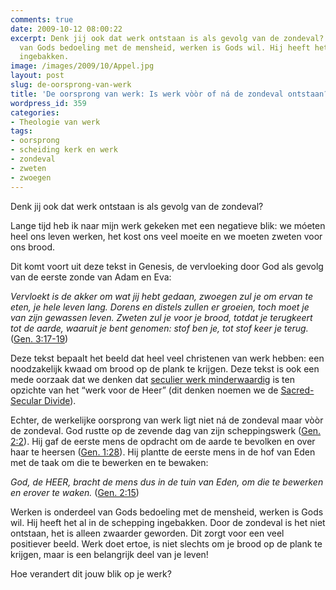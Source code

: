 ```yaml
---
comments: true
date: 2009-10-12 08:00:22
excerpt: Denk jij ook dat werk ontstaan is als gevolg van de zondeval? Werken is onderdeel
  van Gods bedoeling met de mensheid, werken is Gods wil. Hij heeft het al in de schepping
  ingebakken.
image: /images/2009/10/Appel.jpg
layout: post
slug: de-oorsprong-van-werk
title: 'De oorsprong van werk: Is werk vòòr of ná de zondeval ontstaan?'
wordpress_id: 359
categories:
- Theologie van werk
tags:
- oorsprong
- scheiding kerk en werk
- zondeval
- zweten
- zwoegen
---
```


Denk jij ook dat werk ontstaan is als gevolg van de zondeval?

Lange tijd heb ik naar mijn werk gekeken met een negatieve blik: we móeten heel ons leven werken, het kost ons veel moeite en we moeten zweten voor ons brood. 

Dit komt voort uit deze tekst in Genesis, de vervloeking door God als gevolg van de eerste zonde van Adam en Eva:

_Vervloekt is de akker om wat jij hebt gedaan,
zwoegen zul je om ervan te eten,
je hele leven lang.
Dorens en distels zullen er groeien,
toch moet je van zijn gewassen leven.
Zweten zul je voor je brood,
totdat je terugkeert tot de aarde, waaruit je bent genomen:
stof ben je, tot stof keer je terug._ ([Gen. 3:17-19](http://www.biblija.net/biblija.cgi?m=Genesis+3%3A17-19&id18=1&pos=0&l=nl&set=10))

Deze tekst bepaalt het beeld dat heel veel christenen van werk hebben: een noodzakelijk kwaad om brood op de plank te krijgen. Deze tekst is ook een mede oorzaak dat we denken dat [seculier werk minderwaardig](/2009/07/23/de-scheiding-van-kerk-en-werk/) is ten opzichte van het “werk voor de Heer” (dit denken noemen we de [Sacred-Secular Divide](/ssd/)).

Echter, de werkelijke oorsprong van werk ligt niet ná de zondeval maar vòòr de zondeval. God rustte op de zevende dag van zijn scheppingswerk ([Gen. 2:2](http://www.biblija.net/biblija.cgi?m=Genesis+2%3A2&id18=1&pos=0&l=nl&set=10)). Hij gaf de eerste mens de opdracht om de aarde te bevolken en over haar te heersen ([Gen. 1:28](http://www.biblija.net/biblija.cgi?m=Genesis+1%3A28&id18=1&pos=0&l=nl&set=10)). Hij plantte de eerste mens in de hof van Eden met de taak om die te bewerken en te bewaken:

_God, de HEER, bracht de mens dus in de tuin van Eden, om die te bewerken en erover te waken._ ([Gen. 2:15](http://www.biblija.net/biblija.cgi?m=Genesis+2%3A15&id18=1&pos=0&l=nl&set=10))

Werken is onderdeel van Gods bedoeling met de mensheid, werken is Gods wil. Hij heeft het al in de schepping ingebakken. Door de zondeval is het niet ontstaan, het is alleen zwaarder geworden. Dit zorgt voor een veel positiever beeld. Werk doet ertoe, is niet slechts om je brood op de plank te krijgen, maar is een belangrijk deel van je leven!

Hoe verandert dit jouw blik op je werk?
